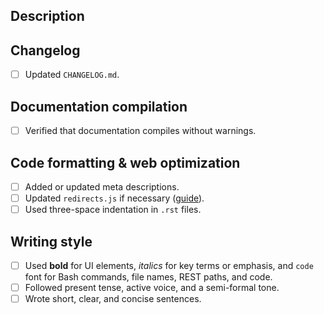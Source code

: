 <!--
## Pull Request guidelines
This template outlines essential sections for new pull requests.

We greatly appreciate community contributions! If this is a community PR, please add the "contribution" label for proper tracking.

### Community contributions advice
We recommend making PRs from the current branch. For example, if Wazuh 4.10.1 is the latest release, use the `4.10` branch.
-->

## Description
<!--
Provide a clear and concise description of how this PR addresses the problem.
If this PR resolves an issue, use the `closes` keyword followed by the issue number (e.g., "closes #123").
-->

## Changelog
- [ ] Updated `CHANGELOG.md`.

## Documentation compilation
- [ ] Verified that documentation compiles without warnings.

## Code formatting & web optimization
- [ ] Added or updated meta descriptions.
- [ ] Updated `redirects.js` if necessary ([guide](https://github.com/wazuh/wazuh-documentation/blob/master/NEW_RELEASE.md)).
- [ ] Used three-space indentation in `.rst` files.

## Writing style
- [ ] Used **bold** for UI elements, _italics_ for key terms or emphasis, and `code` font for Bash commands, file names, REST paths, and code.
- [ ] Followed present tense, active voice, and a semi-formal tone.
- [ ] Wrote short, clear, and concise sentences.

